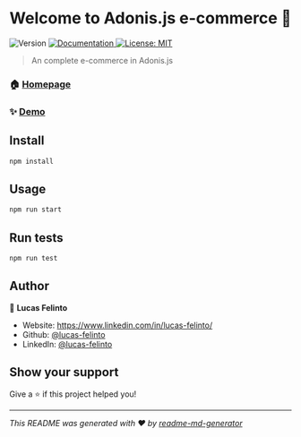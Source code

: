 <h1 align="center">Welcome to Adonis.js e-commerce 👋</h1>
<p>
  <img alt="Version" src="https://img.shields.io/badge/version-0.1.0-blue.svg?cacheSeconds=2592000" />
  <a href="http://localhost:3333/documentation" target="_blank">
    <img alt="Documentation" src="https://img.shields.io/badge/documentation-yes-brightgreen.svg" />
  </a>
  <a href="#" target="_blank">
    <img alt="License: MIT" src="https://img.shields.io/badge/License-MIT-yellow.svg" />
  </a>
</p>

> An complete e-commerce in Adonis.js

### 🏠 [Homepage](http://localhost:3333/)

### ✨ [Demo](http://localhost:3333/)

## Install

```sh
npm install
```

## Usage

```sh
npm run start
```

## Run tests

```sh
npm run test
```

## Author

👤 **Lucas Felinto**

* Website: https://www.linkedin.com/in/lucas-felinto/
* Github: [@lucas-felinto](https://github.com/lucas-felinto)
* LinkedIn: [@lucas-felinto](https://linkedin.com/in/lucas-felinto)

## Show your support

Give a ⭐️ if this project helped you!

***
_This README was generated with ❤️ by [readme-md-generator](https://github.com/kefranabg/readme-md-generator)_